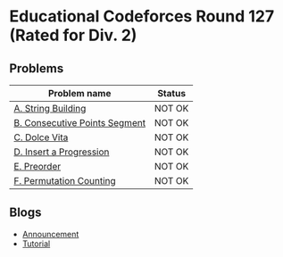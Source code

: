 # Educational Codeforces Round 127 (Rated for Div. 2)

## Problems

|Problem name|Status|
|------------|---------|
| [A. String Building](problems/A._String_Building.md)|NOT OK|
| [B. Consecutive Points Segment](problems/B._Consecutive_Points_Segment.md)|NOT OK|
| [C. Dolce Vita](problems/C._Dolce_Vita.md)|NOT OK|
| [D. Insert a Progression](problems/D._Insert_a_Progression.md)|NOT OK|
| [E. Preorder](problems/E._Preorder.md)|NOT OK|
| [F. Permutation Counting](problems/F._Permutation_Counting.md)|NOT OK|
## Blogs

- [Announcement](blogs/Announcement.md)
- [Tutorial](blogs/Tutorial.md)
